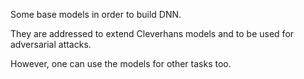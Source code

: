Some base models in order to build DNN.

They are addressed to extend Cleverhans models and to be used for adversarial attacks.

However, one can use the models for other tasks too.



